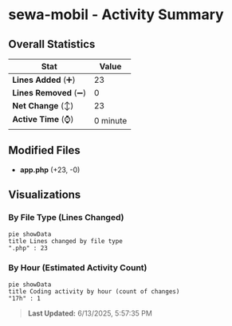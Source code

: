 # sewa-mobil - Activity Summary 

## Overall Statistics

| Stat                   | Value                                                             |
| ---------------------- | ----------------------------------------------------------------- |
| **Lines Added** (➕)   | 23                                          |
| **Lines Removed** (➖) | 0                                        |
| **Net Change** (↕)    | 23                |
| **Active Time** (⌚)   | 0 minute |


## Modified Files
- **app.php** (+23, -0)

## Visualizations

### By File Type (Lines Changed)

```mermaid
pie showData
title Lines changed by file type
".php" : 23
```

### By Hour (Estimated Activity Count)

```mermaid
pie showData
title Coding activity by hour (count of changes)
"17h" : 1
```


> **Last Updated:** 6/13/2025, 5:57:35 PM